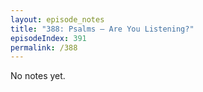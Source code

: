 ```yaml
---
layout: episode_notes
title: "388: Psalms — Are You Listening?"
episodeIndex: 391
permalink: /388
---
```

No notes yet.
